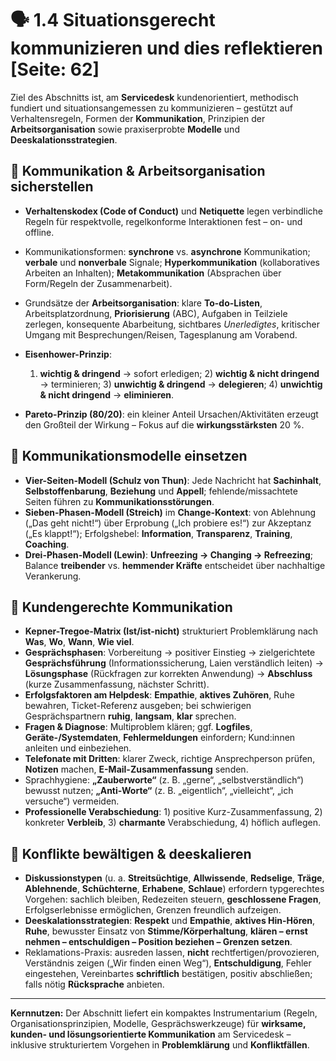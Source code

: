 # 🗣️ 1.4 Situationsgerecht kommunizieren und dies reflektieren [Seite: 62]

Ziel des Abschnitts ist, am **Servicedesk** kundenorientiert, methodisch fundiert und situationsangemessen zu kommunizieren – gestützt auf Verhaltensregeln, Formen der **Kommunikation**, Prinzipien der **Arbeitsorganisation** sowie praxiserprobte **Modelle** und **Deeskalationsstrategien**. 

## 💬 Kommunikation & Arbeitsorganisation sicherstellen

* **Verhaltenskodex (Code of Conduct)** und **Netiquette** legen verbindliche Regeln für respektvolle, regelkonforme Interaktionen fest – on- und offline.
* Kommunikationsformen: **synchrone** vs. **asynchrone** Kommunikation; **verbale** und **nonverbale** Signale; **Hyperkommunikation** (kollaboratives Arbeiten an Inhalten); **Metakommunikation** (Absprachen über Form/Regeln der Zusammenarbeit).
* Grundsätze der **Arbeitsorganisation**: klare **To-do-Listen**, Arbeitsplatzordnung, **Priorisierung** (ABC), Aufgaben in Teilziele zerlegen, konsequente Abarbeitung, sichtbares *Unerledigtes*, kritischer Umgang mit Besprechungen/Reisen, Tagesplanung am Vorabend.
* **Eisenhower-Prinzip**:

  1. **wichtig & dringend** → sofort erledigen; 2) **wichtig & nicht dringend** → terminieren; 3) **unwichtig & dringend** → **delegieren**; 4) **unwichtig & nicht dringend** → **eliminieren**.
* **Pareto-Prinzip (80/20)**: ein kleiner Anteil Ursachen/Aktivitäten erzeugt den Großteil der Wirkung – Fokus auf die **wirkungsstärksten** 20 %. 

## 🧠 Kommunikationsmodelle einsetzen

* **Vier-Seiten-Modell (Schulz von Thun)**: Jede Nachricht hat **Sachinhalt**, **Selbstoffenbarung**, **Beziehung** und **Appell**; fehlende/missachtete Seiten führen zu **Kommunikationsstörungen**.
* **Sieben-Phasen-Modell (Streich)** im **Change-Kontext**: von Ablehnung („Das geht nicht!“) über Erprobung („Ich probiere es!“) zur Akzeptanz („Es klappt!“); Erfolgshebel: **Information**, **Transparenz**, **Training**, **Coaching**.
* **Drei-Phasen-Modell (Lewin)**: **Unfreezing → Changing → Refreezing**; Balance **treibender** vs. **hemmender Kräfte** entscheidet über nachhaltige Verankerung. 

## 🤝 Kundengerechte Kommunikation

* **Kepner-Tregoe-Matrix (Ist/ist-nicht)** strukturiert Problemklärung nach **Was**, **Wo**, **Wann**, **Wie viel**.
* **Gesprächsphasen**: Vorbereitung → positiver Einstieg → zielgerichtete **Gesprächsführung** (Informationssicherung, Laien verständlich leiten) → **Lösungsphase** (Rückfragen zur korrekten Anwendung) → **Abschluss** (kurze Zusammenfassung, nächster Schritt).
* **Erfolgsfaktoren am Helpdesk**: **Empathie**, **aktives Zuhören**, Ruhe bewahren, Ticket-Referenz ausgeben; bei schwierigen Gesprächspartnern **ruhig**, **langsam**, **klar** sprechen.
* **Fragen & Diagnose**: Multiproblem klären; ggf. **Logfiles**, **Geräte-/Systemdaten**, **Fehlermeldungen** einfordern; Kund:innen anleiten und einbeziehen.
* **Telefonate mit Dritten**: klarer Zweck, richtige Ansprechperson prüfen, **Notizen** machen, **E-Mail-Zusammenfassung** senden.
* Sprachhygiene: **„Zauberworte“** (z. B. „gerne“, „selbstverständlich“) bewusst nutzen; **„Anti-Worte“** (z. B. „eigentlich“, „vielleicht“, „ich versuche“) vermeiden.
* **Professionelle Verabschiedung**: 1) positive Kurz-Zusammenfassung, 2) konkreter **Verbleib**, 3) **charmante** Verabschiedung, 4) höflich auflegen. 

## 🧯 Konflikte bewältigen & deeskalieren

* **Diskussionstypen** (u. a. **Streitsüchtige**, **Allwissende**, **Redselige**, **Träge**, **Ablehnende**, **Schüchterne**, **Erhabene**, **Schlaue**) erfordern typgerechtes Vorgehen: sachlich bleiben, Redezeiten steuern, **geschlossene Fragen**, Erfolgserlebnisse ermöglichen, Grenzen freundlich aufzeigen.
* **Deeskalationsstrategien**: **Respekt** und **Empathie**, **aktives Hin-Hören**, **Ruhe**, bewusster Einsatz von **Stimme/Körperhaltung**, **klären – ernst nehmen – entschuldigen – Position beziehen – Grenzen setzen**.
* Reklamations-Praxis: ausreden lassen, **nicht** rechtfertigen/provozieren, Verständnis zeigen („Wir finden einen Weg“), **Entschuldigung**, Fehler eingestehen, Vereinbartes **schriftlich** bestätigen, positiv abschließen; falls nötig **Rücksprache** anbieten. 

---

**Kernnutzen:** Der Abschnitt liefert ein kompaktes Instrumentarium (Regeln, Organisationsprinzipien, Modelle, Gesprächswerkzeuge) für **wirksame, kunden- und lösungsorientierte Kommunikation** am Servicedesk – inklusive strukturiertem Vorgehen in **Problemklärung** und **Konfliktfällen**. 
